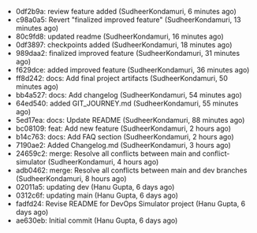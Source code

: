 - 0df2b9a: review feature added (SudheerKondamuri, 6 minutes ago)
- c98a0a5: Revert "finalized improved feature" (SudheerKondamuri, 13 minutes ago)
- 80c9fd8: updated readme (SudheerKondamuri, 16 minutes ago)
- 0df3897: checkpoints added (SudheerKondamuri, 18 minutes ago)
- 989daa2: finalized improved feature (SudheerKondamuri, 31 minutes ago)
- f629dce: added improved feature (SudheerKondamuri, 36 minutes ago)
- ff8d242: docs: Add final project artifacts (SudheerKondamuri, 50 minutes ago)
- bb4a527: docs: Add changelog (SudheerKondamuri, 54 minutes ago)
- 64ed540: added GIT_JOURNEY.md (SudheerKondamuri, 55 minutes ago)
- 5ed17ea: docs: Update README (SudheerKondamuri, 88 minutes ago)
- bc08109: feat: Add new feature (SudheerKondamuri, 2 hours ago)
- b14c763: docs: Add FAQ section (SudheerKondamuri, 2 hours ago)
- 7190ae2: Added Changelog.md (SudheerKondamuri, 3 hours ago)
- 24659c2: merge: Resolve all conflicts between main and conflict-simulator (SudheerKondamuri, 4 hours ago)
- adb0462: merge: Resolve all conflicts between main and dev branches (SudheerKondamuri, 8 hours ago)
- 02011a5: updating dev (Hanu Gupta, 6 days ago)
- 0312c6f: updating main (Hanu Gupta, 6 days ago)
- fadfd24: Revise README for DevOps Simulator project (Hanu Gupta, 6 days ago)
- ae630eb: Initial commit (Hanu Gupta, 6 days ago)